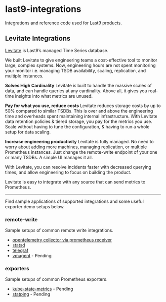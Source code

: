 # last9-integrations

Integrations and reference code used for Last9 products.

## Levitate Integrations

[Levitate](https://last9.io/products/levitate) is Last9’s managed Time Series database.

We built Levitate to give engineering teams a cost-effective tool to monitor large, complex systems. Now, engineering hours are not spent monitoring your monitor i.e. managing TSDB availability, scaling, replication, and multiple instances.

**Solves High Cardinality**
Levitate is built to handle the massive scales of data, and can handle queries at any cardinality. Above all, it gives you real-time insights into what metrics are unused.

**Pay for what you use, reduce costs**
Levitate reduces storage costs by up to 50% compared to similar TSDBs. This is over and above the engineering time and overheads spent maintaining internal infrastructure.
With Levitate data retention policies & tiered storage, you pay for the metrics you use. Scale without having to tune the configuration, & having to run a whole setup for data scaling.

**Increase engineering productivity**
Levitate is fully managed. No need to worry about adding more machines, managing replication, or multiple Prometheus instances. Just change the remote-write endpoint of your one or many TSDBs. A simple UI manages it all.

With Levitate, you can resolve incidents faster with decreased querying times, and allow engineering to focus on building the product.

Levitate is easy to integrate with any source that can send metrics to Prometheus. 

----

Find sample applications of supported integrations and some useful exporter demo setups below.

### remote-write

Sample setups of common remote write integrations.

- [opentelemetry collector via prometheus receiver](./levitate/remote-write/opentelemetry-collector/prometheus-receiver)
- [statsd](./levitate/remote-write/statsd)
- [telegraf](./levitate/remote-write/telegraf)
- [vmagent](./levitate/remote-write/vmagent) - Pending

### exporters

Sample setups of common Prometheus exporters.

- [kube-state-metrics](./levitate/exporter/kube-state-metrics) - Pending
- [statping](./levitate/exporter/statping) - Pending
